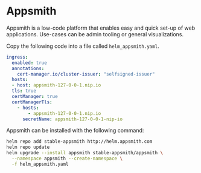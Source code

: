 # Appsmith

Appsmith is a low-code platform that enables easy and quick set-up of web applications. Use-cases can be admin tooling or general visualizations.

Copy the following code into a file called `helm_appsmith.yaml`.

```yaml
ingress:
  enabled: true
  annotations:
    cert-manager.io/cluster-issuer: "selfsigned-issuer"
  hosts:
  - host: appsmith-127-0-0-1.nip.io
  tls: true
  certManager: true
  certManagerTls:
    - hosts:
        - appsmith-127-0-0-1.nip.io
      secretName: appsmith-127-0-0-1-nip-io
```

Appsmith can be installed with the following command:

```sh
helm repo add stable-appsmith http://helm.appsmith.com
helm repo update
helm upgrade --install appsmith stable-appsmith/appsmith \
  --namespace appsmith --create-namespace \
  -f helm_appsmith.yaml
```
